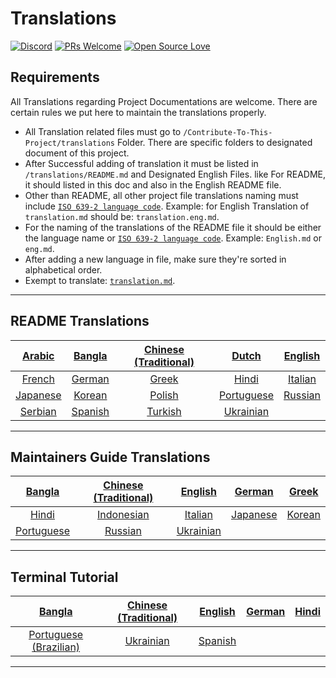 # Translations

[![Discord](https://badgen.net/discord/online-members/tWkvS4ueVF?label=Join%20Our%20Discord%20Server&icon=discord)](https://discord.gg/tWkvS4ueVF 'Join our Discord server!')
[![PRs Welcome](https://img.shields.io/badge/PRs-welcome-brightgreen.svg?style=flat-square)](https://syknapse.github.io/Contribute-To-This-Project/)
[![Open Source Love](https://badges.frapsoft.com/os/v2/open-source.svg?v=103)](https://syknapse.github.io/Contribute-To-This-Project/)

## Requirements

All Translations regarding Project Documentations are welcome. There are certain rules we put here to maintain the translations properly.

- All Translation related files must go to `/Contribute-To-This-Project/translations` Folder. There are specific folders to designated document of this project.
- After Successful adding of translation it must be listed in `/translations/README.md` and Designated English Files. like For README, it should listed in this doc and also in the English README file.
- Other than README, all other project file translations naming must include [`ISO 639-2 language code`](https://en.wikipedia.org/wiki/List_of_ISO_639-2_codes). Example: for English Translation of `translation.md` should be: `translation.eng.md`.
- For the naming of the translations of the README file it should be either the language name or [`ISO 639-2 language code`](https://en.wikipedia.org/wiki/List_of_ISO_639-2_codes). Example: `English.md` or `eng.md`.
- After adding a new language in file, make sure they're sorted in alphabetical order.
- Exempt to translate: [`translation.md`](README.md).

---

## README Translations

| [Arabic](README/ARABIC.md) | [Bangla](README/BANGLA.md) | [Chinese (Traditional)](README/CHINESE_TRADITIONAL.md) | [Dutch](README/DUTCH.md) | [English](../README.md) |
| :------------------------: | :------------------------: | :---------------------: | :------------------------: | :------------------------: |
 [French](README/FRENCH.md) | [German](README/GERMAN.md) | [Greek](README/GREEK.md) | [Hindi](README/HINDI.md)   | [Italian](README/ITALIAN.md) |
 [Japanese](README/JAPANESE.md) | [Korean](README/KOREAN.md)   |  [Polish](README/POLISH.md)   | [Portuguese](README/PORTUGUESE.md) | [Russian](README/RUSSIAN.md) |
 [Serbian](README/SERBIAN.md) | [Spanish](README/SPANISH.md) |  [Turkish](README/TURKISH.md) | [Ukrainian](README/UKRAINIAN.md) |

---

## Maintainers Guide Translations

| [Bangla](maintainer_guide/maintainer_guide.ben.md) | [Chinese (Traditional)](maintainer_guide/maintainer_guide.zho-tc.md) | [English](../maintainer_guide.md)  | [German](maintainer_guide/maintainer_guide.ger.md) | [Greek](maintainer_guide/maintainer_guide.ell.md)|
| :---: | :---: | :---: | :---: | :---: |
[Hindi](maintainer_guide/maintainer_guide.hin.md) |[Indonesian](maintainer_guide/maintainer_guide.ind.md) | [Italian](maintainer_guide/maintainer_guide.ita.md) | [Japanese](maintainer_guide/maintainer_guide.jpn.md) | [Korean](maintainer_guide/maintainer_guide.kor.md) |
[Portuguese](maintainer_guide/maintainer_guide.por.md) |[Russian](maintainer_guide/maintainer_guide.rus.md) | [Ukrainian](maintainer_guide/maintainer_guide.ukr.md)|

---

## Terminal Tutorial

| [Bangla](/translations/terminal_tutorial/terminal_tutorial.ben.md) | [Chinese (Traditional)](/translations/terminal_tutorial/terminal_tutorial.zho-tc.md)  |  [English](/terminal_tutorial.md) | [German](/translations/terminal_tutorial/terminal_tutorial.ger.md) | [Hindi](/translations/terminal_tutorial/terminal_tutorial.hin.md) |
| :----: | :----: | :----: | :----: | :----: |
| [Portuguese (Brazilian)](/translations/terminal_tutorial/terminal_tutorial.por-br.md) | [Ukrainian](/translations/terminal_tutorial/terminal_tutorial.ukr.md) | [Spanish](/translations/terminal_tutorial/terminal_tutorial.spa.md) |

---
